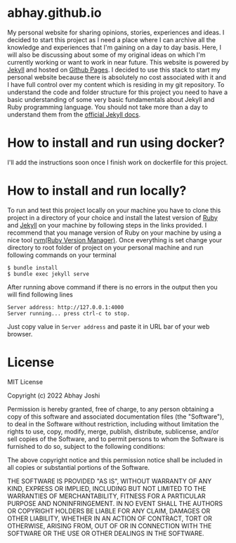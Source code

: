 # abhay.github.io
My personal website for sharing opinions, stories, experiences and ideas. I decided to start this project as I need a place where I can archive all the knowledge and experiences that I'm gaining on a day to day basis. Here, I will also be discussing about some of my original ideas on which I'm currently working or want to work in near future. 
This website is powered by [Jekyll](https://jekyllrb.com/) and hosted on [Github Pages](https://pages.github.com/). I decided to use this stack to start my personal website because there is absolutely no cost associated with it and I have full control over my content which is residing in my git repository. 
To understand the code and folder structure for this project you need to have a basic understanding of some very basic fundamentals about Jekyll and Ruby programming language. You should not take more than a day to understand them from the [official Jekyll docs](https://jekyllrb.com/docs/).

# How to install and run using docker?
I'll add the instructions soon once I finish work on dockerfile for this project.

# How to install and run locally?
To run and test this project locally on your machine you have to clone this project in a directory of your choice and install the latest version of [Ruby](https://www.ruby-lang.org/en/documentation/installation/) and [Jekyll](https://jekyllrb.com/docs/installation/) on your machine by following steps in the links provided. I recommend that you manage version of Ruby on your machine by using a nice tool [rvm(Ruby Version Manager)](https://rvm.io/). 
Once everything is set change your directory to root folder of project on your personal machine and run following commands on your terminal
```shell
$ bundle install
$ bundle exec jekyll serve
```
After running above command if there is no errors in the output then you will find following lines
```shell
Server address: http://127.0.0.1:4000
Server running... press ctrl-c to stop.
```
Just copy value in `Server address` and paste it in URL bar of your web browser.

# License

MIT License

Copyright (c) 2022 Abhay Joshi

Permission is hereby granted, free of charge, to any person obtaining a copy
of this software and associated documentation files (the "Software"), to deal
in the Software without restriction, including without limitation the rights
to use, copy, modify, merge, publish, distribute, sublicense, and/or sell
copies of the Software, and to permit persons to whom the Software is
furnished to do so, subject to the following conditions:

The above copyright notice and this permission notice shall be included in all
copies or substantial portions of the Software.

THE SOFTWARE IS PROVIDED "AS IS", WITHOUT WARRANTY OF ANY KIND, EXPRESS OR
IMPLIED, INCLUDING BUT NOT LIMITED TO THE WARRANTIES OF MERCHANTABILITY,
FITNESS FOR A PARTICULAR PURPOSE AND NONINFRINGEMENT. IN NO EVENT SHALL THE
AUTHORS OR COPYRIGHT HOLDERS BE LIABLE FOR ANY CLAIM, DAMAGES OR OTHER
LIABILITY, WHETHER IN AN ACTION OF CONTRACT, TORT OR OTHERWISE, ARISING FROM,
OUT OF OR IN CONNECTION WITH THE SOFTWARE OR THE USE OR OTHER DEALINGS IN THE
SOFTWARE.



